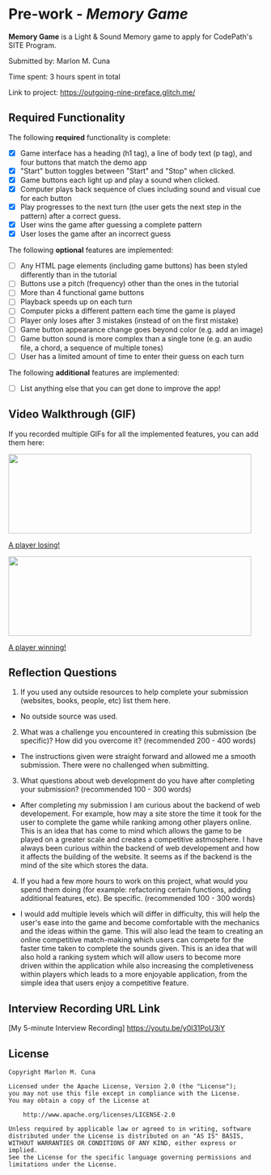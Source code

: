 # Pre-work - *Memory Game*

**Memory Game** is a Light & Sound Memory game to apply for CodePath's SITE Program. 

Submitted by: Marlon M. Cuna

Time spent: 3 hours spent in total

Link to project: https://outgoing-nine-preface.glitch.me/

## Required Functionality

The following **required** functionality is complete:

* [X] Game interface has a heading (h1 tag), a line of body text (p tag), and four buttons that match the demo app
* [X] "Start" button toggles between "Start" and "Stop" when clicked. 
* [X] Game buttons each light up and play a sound when clicked. 
* [X] Computer plays back sequence of clues including sound and visual cue for each button
* [X] Play progresses to the next turn (the user gets the next step in the pattern) after a correct guess. 
* [X] User wins the game after guessing a complete pattern
* [X] User loses the game after an incorrect guess

The following **optional** features are implemented:

* [ ] Any HTML page elements (including game buttons) has been styled differently than in the tutorial
* [ ] Buttons use a pitch (frequency) other than the ones in the tutorial
* [ ] More than 4 functional game buttons
* [ ] Playback speeds up on each turn
* [ ] Computer picks a different pattern each time the game is played
* [ ] Player only loses after 3 mistakes (instead of on the first mistake)
* [ ] Game button appearance change goes beyond color (e.g. add an image)
* [ ] Game button sound is more complex than a single tone (e.g. an audio file, a chord, a sequence of multiple tones)
* [ ] User has a limited amount of time to enter their guess on each turn

The following **additional** features are implemented:

- [ ] List anything else that you can get done to improve the app!

## Video Walkthrough (GIF)

If you recorded multiple GIFs for all the implemented features, you can add them here:

<img src="https://media.giphy.com/media/knXCcr8NBEZoiAyOfg/giphy.gif" width="480" height="157" frameBorder="0" class="giphy-embed" allowFullScreen><p><a href="https://media.giphy.com/media/knXCcr8NBEZoiAyOfg/giphy.gif">A player losing!</a></p>

<img src="https://media.giphy.com/media/93nqKGBVfQ9VR7JIBY/giphy.gif" width="480" height="157" frameBorder="0" class="giphy-embed" allowFullScreen><p><a href="https://media.giphy.com/media/93nqKGBVfQ9VR7JIBY/giphy.gif">A player winning!</a></p>


## Reflection Questions
1. If you used any outside resources to help complete your submission (websites, books, people, etc) list them here. 
- No outside source was used.


2. What was a challenge you encountered in creating this submission (be specific)? How did you overcome it? (recommended 200 - 400 words) 
- The instructions given were straight forward and allowed me a smooth submission. There were no challenged when submitting.

3. What questions about web development do you have after completing your submission? (recommended 100 - 300 words) 
- After completing my submission I am curious about the backend of web developement. For example, how may a site store the time it took for the user to complete the game while ranking among other players online. This is an idea that has come to mind which allows the game to be played on a greater scale and creates a competitive astmosphere. I have always been curious within the backend of web developement and how it affects the building of the website. It seems as if the backend is the mind of the site which stores the data.

4. If you had a few more hours to work on this project, what would you spend them doing (for example: refactoring certain functions, adding additional features, etc). Be specific. (recommended 100 - 300 words) 
- I would add multiple levels which will differ in difficulty, this will help the user's ease into the game and become comfortable with the mechanics and the ideas within the game. This will also lead the team to creating an online competitive match-making which users can compete for the faster time taken to complete the sounds given. This is an idea that will also hold a ranking system which will allow users to become more driven within the application while also increasing the completiveness within players which leads to a more enjoyable application, from the simple idea that users enjoy a competitive feature.



## Interview Recording URL Link

[My 5-minute Interview Recording] https://youtu.be/y0l31PoU3iY


## License

    Copyright Marlon M. Cuna

    Licensed under the Apache License, Version 2.0 (the "License");
    you may not use this file except in compliance with the License.
    You may obtain a copy of the License at

        http://www.apache.org/licenses/LICENSE-2.0

    Unless required by applicable law or agreed to in writing, software
    distributed under the License is distributed on an "AS IS" BASIS,
    WITHOUT WARRANTIES OR CONDITIONS OF ANY KIND, either express or implied.
    See the License for the specific language governing permissions and
    limitations under the License.
